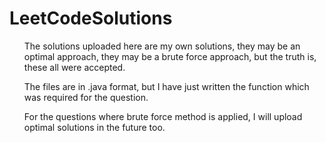 # LeetCodeSolutions
<ul>The solutions uploaded here are my own solutions, they may be an optimal approach, they may be a brute force approach, but the truth is, these all were accepted.</ul>
<ul>The files are in .java format, but I have just written the function which was required for the question.</ul>
<ul>For the questions where brute force method is applied, I will upload optimal solutions in the future too.</ul>
